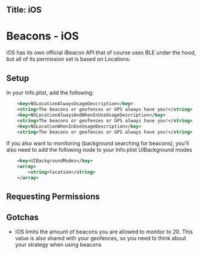 Title: iOS
---
# Beacons - iOS

iOS has its own official iBeacon API that of course uses BLE under the hood, but all of its permission set is based on Locations.  

## Setup

In your Info.plist, add the following:

```xml
	<key>NSLocationAlwaysUsageDescription</key>
	<string>The beacons or geofences or GPS always have you!</string>
	<key>NSLocationAlwaysAndWhenInUseUsageDescription</key>
	<string>The beacons or geofences or GPS always have you!</string>
	<key>NSLocationWhenInUseUsageDescription</key>
	<string>The beacons or geofences or GPS always have you!</string>
```

If you also want to monitoring (background searching for beacons), you'll also need to add the following node to your Info.plist UIBackground modes

```xml
	<key>UIBackgroundModes</key>
	<array>
		<string>location</string>
	</array>
```


## Requesting Permissions


## Gotchas

* iOS limits the amount of beacons you are allowed to monitor to 20.  This value is also shared with your geofences, so you need to think about your strategy when using beacons

